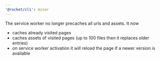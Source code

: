 ```yaml
---
'@rocket/cli': minor
---
```


The service worker no longer precaches all urls and assets. It now

- caches already visited pages
- caches assets of visited pages (up to 100 files then it replaces older entries)
- on service worker activation it will reload the page if a newer version is available

